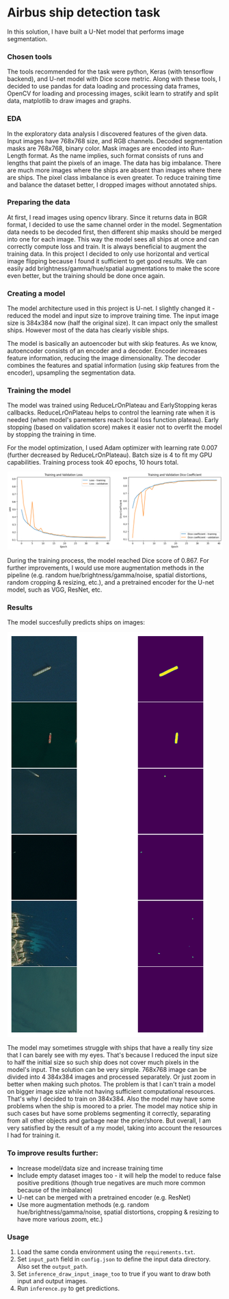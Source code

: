 # Airbus ship detection task

In this solution, I have built a U-Net model that performs image segmentation.

### Chosen tools
The tools recommended for the task were python, Keras (with tensorflow backend), and U-net model with Dice score metric.
Along with these tools, I decided to use pandas for data loading and processing data frames, OpenCV for loading and processing images, scikit learn to stratify and split data, matplotlib to draw images and graphs. 

### EDA
In the exploratory data analysis I discovered features of the given data.
Input images have 768x768 size, and RGB channels. Decoded segmentation masks are 768x768, binary color.
Mask images are encoded into Run-Length format. As the name implies, such format consists of runs and lengths that paint the pixels of an image.
The data has big imbalance. There are much more images where the ships are absent than images where there are ships. The pixel class imbalance is even greater.
To reduce training time and balance the dataset better, I dropped images without annotated ships.

### Preparing the data
At first, I read images using opencv library. Since it returns data in BGR format, I decided to use the same channel order in the model.
Segmentation data needs to be decoded first, then different ship masks should be merged into one for each image. This way the model sees all ships at once and can correctly compute loss and train.
It is always beneficial to augment the training data. In this project I decided to only use horizontal and vertical image flipping because I found it sufficient to get good results. We can easily add brightness/gamma/hue/spatial augmentations to make the score even better, but the training should be done once again.

### Creating a model
The model architecture used in this project is U-net. I slightly changed it - reduced the model and input size to improve training time.
The input image size is 384x384 now (half the original size). It can impact only the smallest ships. However most of the data has clearly visible ships.

<!-- TODO: add an illustration -->
<!-- ![model_visualization](pictures/model.png) -->

The model is basically an autoencoder but with skip features.
As we know, autoencoder consists of an encoder and a decoder.
Encoder increases feature information, reducing the image dimensionality. 
The decoder combines the features and spatial information (using skip features from the encoder), upsampling the segmentation data.

### Training the model
The model was trained using ReduceLrOnPlateau and EarlyStopping keras callbacks.
ReduceLrOnPlateau helps to control the learning rate when it is needed (when model's paremeters reach local loss function plateau).
Early stopping (based on validation score) makes it easier not to overfit the model by stopping the training in time. 

For the model optimization, I used Adam optimizer with learning rate 0.007 (further decreased by ReduceLrOnPlateau).
Batch size is 4 to fit my GPU capabilities.
Training process took 40 epochs, 10 hours total.

![training_history](pictures/training_history.png)

During the training process, the model reached Dice score of 0.867. 
For further improvements, I would use more augmentation methods in the pipeline (e.g. random hue/brightness/gamma/noise, spatial distortions, random cropping & resizing, etc.), and a pretrained encoder for the U-net model, such as VGG, ResNet, etc.

### Results
The model succesfully predicts ships on images:

![result_demo](pictures/result_demo.png)

The model may sometimes struggle with ships that have a really tiny size that I can barely see with my eyes. That's because I reduced the input size to half the initial size so such ship does not cover much pixels in the model's input. The solution can be very simple. 768x768 image can be divided into 4 384x384 images and processed separately. Or just zoom in better when making such photos. The problem is that I can't train a model on bigger image size while not having sufficient computational resources. That's why I decided to train on 384x384.
Also the model may have some problems when the ship is moored to a prier. The model may notice ship in such cases but have some problems segmenting it correctly, separating from all other objects and garbage near the prier/shore.
But overall, I am very satisfied by the result of a my model, taking into account the resources I had for training it.

### To improve results further:
- Increase model/data size and increase training time
- Include empty dataset images too - it will help the model to reduce false positive preditions (though true negatives are much more common because of the imbalance)
- U-net can be merged with a pretrained encoder (e.g. ResNet)
- Use more augmentation methods (e.g. random hue/brightness/gamma/noise, spatial distortions, cropping & resizing to have more various zoom, etc.)

### Usage
1. Load the same conda environment using the `requirements.txt`.
2. Set `input_path` field in `config.json` to define the input data directory. Also set the `output_path`.
3. Set `inference_draw_input_image_too` to true if you want to draw both input and output images.
4. Run `inference.py` to get predictions.
